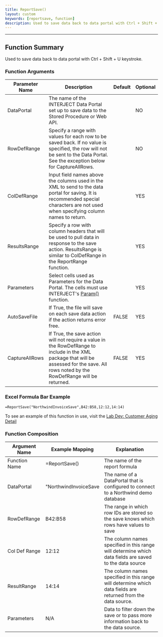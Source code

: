```yaml
---
title: ReportSave()
layout: custom
keywords: [reportsave, function]
description: Used to save data back to data portal with Ctrl + Shift + U keystroke. 
---
```

* * *

##  Function Summary 

Used to save data back to data portal with Ctrl + Shift + U keystroke. 

###  Function Arguments

| Parameter Name | Description                                                                                                                                                                                | Default | Optional |
| -------------- | ------------------------------------------------------------------------------------------------------------------------------------------------------------------------------------------ | ------- | -------- |
| DataPortal     | The name of the INTERJECT Data Portal set up to save data to the Stored Procedure or Web API.                                                                                              |         | NO       |
| RowDefRange    | Specify a range with values for each row to be saved back. If no value is specified, the row will not be sent to the Data Portal. See the exception below for CaptureAllRows.              |         | NO       |
| ColDefRange    | Input field names above the columns used in the XML to send to the data portal for saving. It is recommended special characters are not used when specifying column names to return.       |         | YES      |
| ResultsRange   | Specify a row with column headers that will be used to pull data in response to the save action. ResultsRange is similar to ColDefRange in the ReportRange function.                       |         | YES      |
| Parameters     | Select cells used as Parameters for the Data Portal. The cells must use INTERJECT's [ Param() ](/wIndex/Param.html) function.                                                              |         | YES      |
| AutoSaveFile   | If True, the file will save on each save data action if the action returns error free.                                                                                                     | FALSE   | YES      |
| CaptureAllRows | If True, the save action will not require a value in the RowDefRange to include in the XML package that will be assessed for the save. All rows noted by the RowDefRange will be returned. | FALSE   | YES      |

### Excel Formula Bar Example

```Excel
=ReportSave("NorthwindInvoiceSave",B42:B58,12:12,14:14)
```

To see an example of this function in use, visit the [ Lab Dev: Customer Aging Detail ](/wGetStarted/L-Dev-CustomerAgingDetail.html)

###  Function Composition    

| Argument Name | Example Mapping       | Explanation                                                                                                  |
| ------------- | --------------------- | ------------------------------------------------------------------------------------------------------------ |
| Function Name | =ReportSave()         | The name of the report formula                                                                               |
| DataPortal    | "NorthwindInvoiceSave | The name of a DataPortal that is configured to connect to a Northwind demo database                          |
| RowDefRange   | B42:B58               | The range in which row IDs are stored so the save knows which rows have values to save                       |
| Col Def Range | 12:12                 | The column names specified in this range will determine which data fields are saved to the data source       |
| ResultRange   | 14:14                 | The column names specified in this range will determine which data fields are returned from the data source. |
| Parameters    | N/A                   | Data to filter down the save or to pass more information back to the data source.                            |